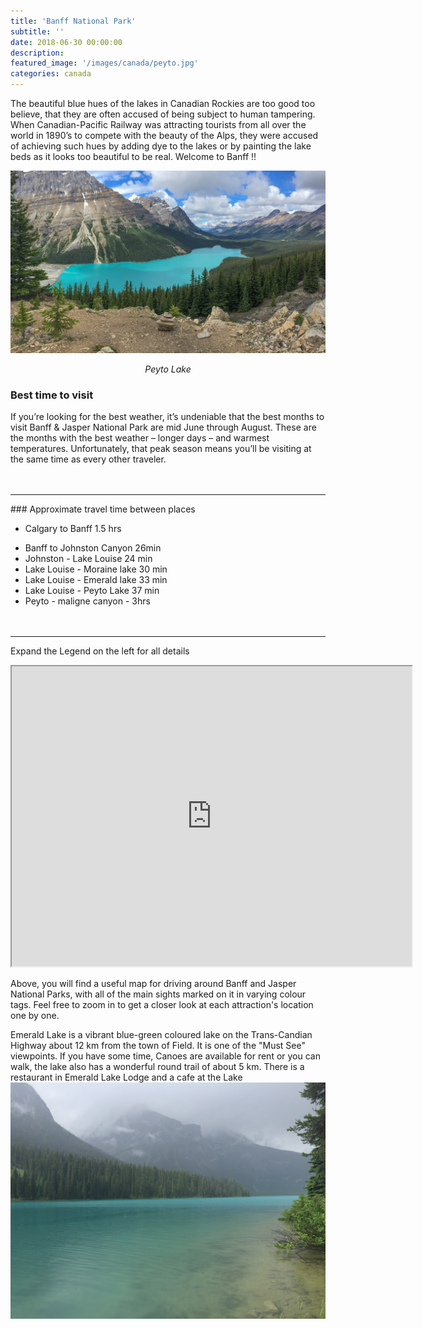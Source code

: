 ```yaml
---
title: 'Banff National Park'
subtitle: ''
date: 2018-06-30 00:00:00
description:
featured_image: '/images/canada/peyto.jpg'
categories: canada
---
```


The beautiful blue hues of the lakes in Canadian Rockies are too good too believe, that they are often accused of being subject to human tampering. When Canadian-Pacific Railway was attracting tourists from all over the world in 1890’s to compete with the beauty of the Alps, they were accused of achieving such hues by adding dye to the lakes or by painting the lake beds as it looks too beautiful to be real.
Welcome to Banff !!

![](/images/canada/peyto.jpg)
*<center class="image-caption">Peyto Lake</center>*

### Best time to visit
If you’re looking for the best weather, it’s undeniable that the best months to visit Banff & Jasper National Park are mid June through August. These are the months with the best weather – longer days – and warmest temperatures. Unfortunately, that peak season means you’ll be visiting at the same time as every other traveler.
<br><br><br>
<hr>
### Approximate travel time between places

* Calgary to Banff  1.5 hrs
- Banff to Johnston Canyon  26min
- Johnston - Lake Louise  24 min
- Lake Louise - Moraine lake 30 min
- Lake Louise - Emerald lake 33 min
- Lake Louise - Peyto Lake 37 min
- Peyto - maligne canyon - 3hrs
<br><br><br>
<hr>


Expand the Legend on the left for all details
<p class="responsive-iframe-container">
  <iframe class="responsive-iframe" src="https://www.google.com/maps/d/embed?mid=1unYNtzAFLw_WEP9Eh3HRHXd8KAswAlU-" width="640" height="480"></iframe>
</p>


Above, you will find a useful map for driving around Banff and Jasper National Parks, with all of the main sights marked on it in varying colour tags. Feel free to zoom in to get a closer look at each attraction's location one by one.


Emerald Lake is a vibrant blue-green coloured lake on the Trans-Candian Highway about 12 km from the town of Field. It is one of the "Must See" viewpoints. If you have some time, Canoes are available for rent or you can walk, the lake also has a wonderful round trail of about 5 km. There is a restaurant in Emerald Lake Lodge and a cafe at the Lake
![](/images/canada/IMG_8399.jpg)






